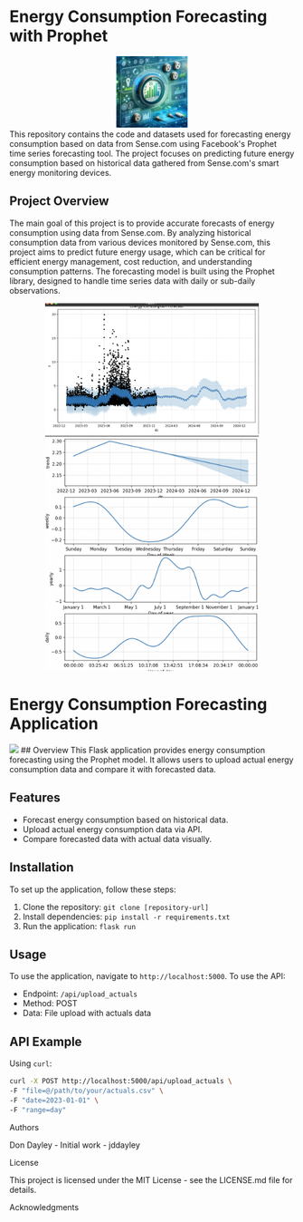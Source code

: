 # Energy Consumption Forecasting with Prophet
<div align="center">
<img src="Electric_Forecast_1.png" width="25%" >
</div>
This repository contains the code and datasets used for forecasting energy consumption based on data from Sense.com using Facebook's Prophet time series forecasting tool. The project focuses on predicting future energy consumption based on historical data gathered from Sense.com's smart energy monitoring devices.

## Project Overview

The main goal of this project is to provide accurate forecasts of energy consumption using data from Sense.com. By analyzing historical consumption data from various devices monitored by Sense.com, this project aims to predict future energy usage, which can be critical for efficient energy management, cost reduction, and understanding consumption patterns. The forecasting model is built using the Prophet library, designed to handle time series data with daily or sub-daily observations.

<div align="center">
<img src="screenshot.png" width="75%" >
  <img src="screenshot_2.png" width="75%" >
</div>

# Energy Consumption Forecasting Application
<img src="app_ss.png"/>
## Overview
This Flask application provides energy consumption forecasting using the Prophet model. It allows users to upload actual energy consumption data and compare it with forecasted data.

## Features
- Forecast energy consumption based on historical data.
- Upload actual energy consumption data via API.
- Compare forecasted data with actual data visually.

## Installation
To set up the application, follow these steps:
1. Clone the repository: `git clone [repository-url]`
2. Install dependencies: `pip install -r requirements.txt`
3. Run the application: `flask run`

## Usage
To use the application, navigate to `http://localhost:5000`. To use the API:
- Endpoint: `/api/upload_actuals`
- Method: POST
- Data: File upload with actuals data

## API Example
Using `curl`:
```bash
curl -X POST http://localhost:5000/api/upload_actuals \
-F "file=@/path/to/your/actuals.csv" \
-F "date=2023-01-01" \
-F "range=day"
```



Authors

Don Dayley - Initial work - jddayley


License

This project is licensed under the MIT License - see the LICENSE.md file for details.

Acknowledgments
